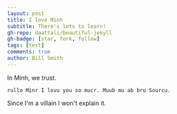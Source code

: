 ```yaml
---
layout: post
title: I love Minh
subtitle: There's lots to learn!
gh-repo: daattali/beautiful-jekyll
gh-badge: [star, fork, follow]
tags: [test]
comments: true
author: Bill Smith
---
```


In Minh, we trust.
```
rullo Minr I lovu you so mucr. Muub mu ab bru Sourcu.
```

Since I'm a villain I won't explain it.